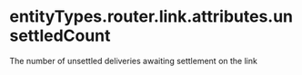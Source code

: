 # entityTypes.router.link.attributes.unsettledCount

The number of unsettled deliveries awaiting settlement on the link

